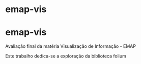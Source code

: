 # emap-vis
# emap-vis
Avaliação final da matéria Visualização de Informação - EMAP 

Este trabalho dedica-se a exploração da biblioteca folium 
